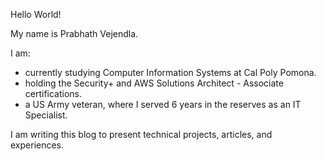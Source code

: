 Hello World!

My name is Prabhath Vejendla.

I am: 
-   currently studying Computer Information Systems at Cal Poly Pomona.
-   holding the Security+ and AWS Solutions Architect - Associate certifications.
-   a US Army veteran, where I served 6 years in the reserves as an IT Specialist.

I am writing this blog to present technical projects, articles, and experiences.
